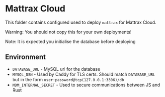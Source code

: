 # Mattrax Cloud

This folder contains configured used to deploy `mattrax` for Mattrax Cloud.

Warning: You should not copy this for your own deployments!

Note: It is expected you initialise the database before deploying

## Environment

 - `DATABASE_URL` - MySQL url for the database
 - `MYSQL_DSN` - Used by Caddy for TLS certs. Should match `DATABASE_URL` but in the form `user:password@tcp(127.0.0.1:3306)/db`
 - `MDM_INTERNAL_SECRET` - Used to secure communications between JS and Rust
